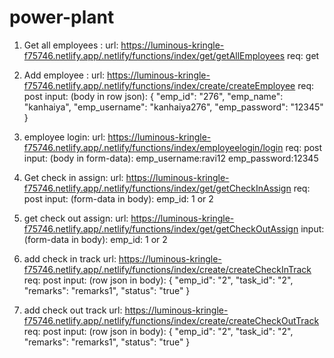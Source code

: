 # power-plant

1. Get all employees :
url: https://luminous-kringle-f75746.netlify.app/.netlify/functions/index/get/getAllEmployees
req: get

2. Add employee :
url: https://luminous-kringle-f75746.netlify.app/.netlify/functions/index/create/createEmployee
req: post
input: (body in row json): 
{
    "emp_id": "276",
    "emp_name": "kanhaiya",
    "emp_username": "kanhaiya276",
    "emp_password": "12345"
}

3. employee login:
url: https://luminous-kringle-f75746.netlify.app/.netlify/functions/index/employeelogin/login
req: post
input: (body in form-data):
emp_username:ravi12
emp_password:12345

4. Get check in assign:
url: https://luminous-kringle-f75746.netlify.app/.netlify/functions/index/get/getCheckInAssign
req: post
input: (form-data in body):
emp_id: 1 or 2

5. get check out assign:
url: https://luminous-kringle-f75746.netlify.app/.netlify/functions/index/get/getCheckOutAssign
input: (form-data in body):
emp_id: 1 or 2

6.  add check in track
url: https://luminous-kringle-f75746.netlify.app/.netlify/functions/index/create/createCheckInTrack
req: post
input: (row json in body):
{
    "emp_id": "2",
    "task_id": "2",
    "remarks": "remarks1",
    "status": "true"
}


7.  add check out track
url: https://luminous-kringle-f75746.netlify.app/.netlify/functions/index/create/createCheckOutTrack
req: post
input: (row json in body):
{
    "emp_id": "2",
    "task_id": "2",
    "remarks": "remarks1",
    "status": "true"
}
